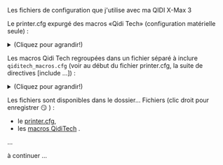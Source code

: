 Les fichiers de configuration que j'utilise avec ma QIDI X-Max 3

Le printer.cfg expurgé des macros «Qidi Tech» (configuration matérielle seule) :

<details>
  <summary>(Cliquez pour agrandir!)</summary>


```

```

 </details>
  
Les macros Qidi Tech regroupées dans un fichier séparé à inclure `qiditech_macros.cfg` (voir au début du fichier printer.cfg, la suite de directives [include …]) :

<details>
  <summary>(Cliquez pour agrandir!)</summary>


```

```

 </details>
 
Les fichiers sont disponibles dans le dossier… Fichiers (clic droit pour enregistrer :smirk: ) :
-  le [printer.cfg](https://raw.githubusercontent.com/fran6p/Qidi_X-Max3/main/Klipper/MyConfiguration/printer.cfg?token=GHSAT0AAAAAABZFBWDWD7Y46RSHZ47OITQEZI5MMCQ),
-  les [macros QidiTech](https://github.com/fran6p/Qidi_X-Max3/blob/main/Klipper/MyConfiguration/qiditech_macros.cfg) .

…

à continuer …
 
